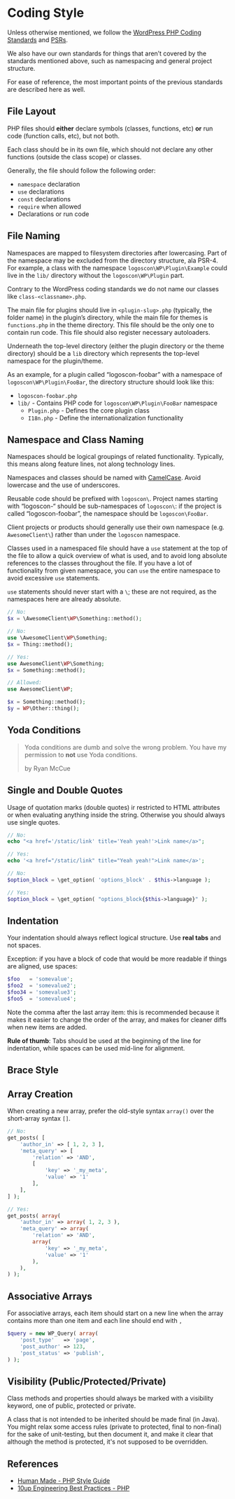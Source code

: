 # Coding Style

Unless otherwise mentioned, we follow the [WordPress PHP Coding Standards](https://make.wordpress.org/core/handbook/best-practices/coding-standards/php/) and [PSRs](http://www.php-fig.org/psr/).

We also have our own standards for things that aren’t covered by the standards mentioned above, such as namespacing and general project structure.

For ease of reference, the most important points of the previous standards are described here as well.


## File Layout

PHP files should **either** declare symbols (classes, functions, etc) **or** run code (function calls, etc), but not both.

Each class should be in its own file, which should not declare any other functions (outside the class scope) or classes.

Generally, the file should follow the following order:

- `namespace` declaration
- `use` declarations
- `const` declarations
- `require` when allowed
- Declarations or run code


## File Naming

Namespaces are mapped to filesystem directories after lowercasing. Part of the namespace may be excluded from the directory structure, ala PSR-4. For example, a class with the namespace `logoscon\WP\Plugin\Example` could live in the `lib/` directory without the `logoscon\WP\Plugin` part.

Contrary to the WordPress coding standards we do not name our classes like `class-<classname>.php`. 

The main file for plugins should live in `<plugin-slug>.php` (typically, the folder name) in the plugin’s directory, while the main file for themes is `functions.php` in the theme directory. This file should be the only one to contain run code. This file should also register necessary autoloaders.

Underneath the top-level directory (either the plugin directory or the theme directory) should be a `lib` directory which represents the top-level namespace for the plugin/theme.

As an example, for a plugin called “logoscon-foobar” with a namespace of `logoscon\WP\Plugin\FooBar`, the directory structure should look like this:

- `logoscon-foobar.php` 
- `lib/` - Contains PHP code for `logoscon\WP\Plugin\FooBar` namespace
  - `Plugin.php` - Defines the core plugin class
  - `I18n.php` - Define the internationalization functionality


## Namespace and Class Naming

Namespaces should be logical groupings of related functionality. Typically, this means along feature lines, not along technology lines. 

Namespaces and classes should be named with [CamelCase][1]. Avoid lowercase and the use of underscores.

Reusable code should be prefixed with `logoscon\`. Project names starting with “logoscon-“ should be sub-namespaces of `logoscon\`: if the project is called “logoscon-foobar”, the namespace should be `logoscon\FooBar`.

Client projects or products should generally use their own namespace (e.g. `AwesomeClient\`) rather than under the `logoscon` namespace.

Classes used in a namespaced file should have a `use` statement at the top of the file to allow a quick overview of what is used, and to avoid long absolute references to the classes throughout the file. If you have a lot of functionality from given namespace, you can `use` the entire namespace to avoid excessive `use` statements.

`use` statements should never start with a `\`; these are not required, as the namespaces here are already absolute.

```php
// No:
$x = \AwesomeClient\WP\Something::method();

// No:
use \AwesomeClient\WP\Something;
$x = Thing::method();

// Yes:
use AwesomeClient\WP\Something;
$x = Something::method();

// Allowed:
use AwesomeClient\WP;

$x = Something::method();
$y = WP\Other::thing();
```


## Yoda Conditions
> Yoda conditions are dumb and solve the wrong problem. You have my permission to **not** use Yoda conditions.
> 
> by Ryan McCue


## Single and Double Quotes
Usage of quotation marks (double quotes) ir restricted to HTML attributes or when evaluating anything inside the string. Otherwise you should always use single quotes.

```php
// No:
echo "<a href='/static/link' title='Yeah yeah!'>Link name</a>";

// Yes:
echo '<a href="/static/link" title="Yeah yeah!">Link name</a>';

// No:
$option_block = \get_option( 'options_block' . $this->language );

// Yes:
$option_block = \get_option( "options_block{$this->language}" );
```


## Indentation
Your indentation should always reflect logical structure. Use **real tabs** and not spaces.

Exception: if you have a block of code that would be more readable if things are aligned, use spaces:
```php
$foo   = 'somevalue';
$foo2  = 'somevalue2';
$foo34 = 'somevalue3';
$foo5  = 'somevalue4';
```
Note the comma after the last array item: this is recommended because it makes it easier to change the order of the array, and makes for cleaner diffs when new items are added.

**Rule of thumb**: Tabs should be used at the beginning of the line for indentation, while spaces can be used mid-line for alignment.


## Brace Style

## Array Creation
When creating a new array, prefer the old-style syntax `array()` over the short-array syntax `[]`.

```php
// No:
get_posts( [
	'author_in' => [ 1, 2, 3 ],
	'meta_query' => [
		'relation' => 'AND',
		[
			'key' => '_my_meta',
			'value' => '1'
		],
	],
] );

// Yes:
get_posts( array(
	'author_in' => array( 1, 2, 3 ),
	'meta_query' => array(
		'relation' => 'AND',
		array(
			'key' => '_my_meta',
			'value' => '1'
		),
	),
) );
```
## Associative Arrays
For associative arrays, each item should start on a new line when the array contains more than one item and each line should end with `,`

```php
$query = new WP_Query( array( 
    'post_type'   => 'page',
    'post_author' => 123,
    'post_status' => 'publish',
) );
```

## Visibility (Public/Protected/Private)
Class methods and properties should always be marked with a visibility keyword, one of public, protected or private.

A class that is not intended to be inherited should be made final (in Java). You might relax some access rules (private to protected, final to non-final) for the sake of unit-testing, but then document it, and make it clear that although the method is protected, it's not supposed to be overridden.

## References
- [Human Made - PHP Style Guide](http://engineering.hmn.md/how-we-work/style/php/)
- [10up Engineering Best Practices - PHP](https://10up.github.io/Engineering-Best-Practices/php/)

[1]: https://en.wikipedia.org/wiki/Camel_case
